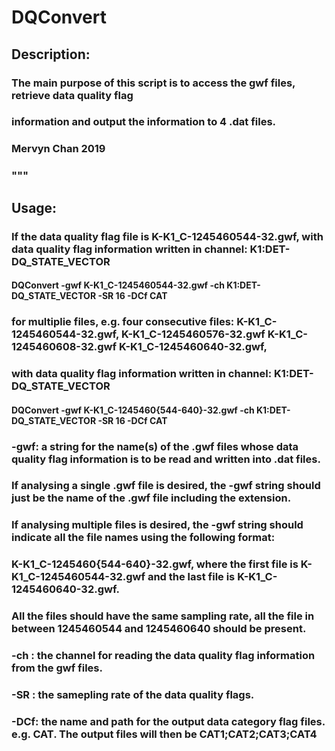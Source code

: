 # DQConvert

## Description: 
### The main purpose of this script is to access the gwf files, retrieve data quality flag
### information and output the information to 4 .dat files.
### Mervyn Chan 2019
### """

## Usage:
### If the data quality flag file is K-K1_C-1245460544-32.gwf, with data quality flag information written in channel: K1:DET-DQ_STATE_VECTOR

#### DQConvert -gwf K-K1_C-1245460544-32.gwf -ch K1:DET-DQ_STATE_VECTOR -SR 16 -DCf CAT

### for multiplie files, e.g. four consecutive files: K-K1_C-1245460544-32.gwf, K-K1_C-1245460576-32.gwf K-K1_C-1245460608-32.gwf K-K1_C-1245460640-32.gwf, 
### with data quality flag information written in channel: K1:DET-DQ_STATE_VECTOR

#### DQConvert -gwf K-K1_C-1245460{544-640}-32.gwf -ch K1:DET-DQ_STATE_VECTOR -SR 16 -DCf CAT

### 


### -gwf: a string for the name(s) of the .gwf files whose data quality flag information is to be read and written into .dat files.
###         If analysing a single .gwf file is desired, the -gwf string should just be the name of the .gwf file including the extension.
###         If analysing multiple files is desired, the -gwf string should indicate all the file names using the following format:
###         K-K1_C-1245460{544-640}-32.gwf, where the first file is K-K1_C-1245460544-32.gwf and the last file is K-K1_C-1245460640-32.gwf.
###         All the files should have the same sampling rate, all the file in between 1245460544 and 1245460640 should be present.
         
###   -ch : the channel for reading the data quality flag information from the gwf files.
###   -SR : the samepling rate of the data quality flags.
###   -DCf: the name and path for the output data category flag files. e.g. CAT. The output files will then be CAT1;CAT2;CAT3;CAT4
